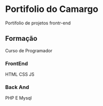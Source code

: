 # Portifolio do Camargo
Portifolio de projetos frontr-end

## Formação
Curso de Programador

### FrontEnd
HTML
CSS
JS

### Back And
PHP E Mysql